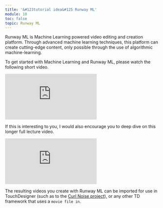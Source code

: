 ```yaml
---
title: '&#123tutorial idea&#125 Runway ML'
module: 10
toc: false
topic: Runway ML
---
```


Runway ML is Machine Learning powered video editing and creation platform. Through advanced machine learning techniques, this platform can create cutting-edge content, only possible through the use of algorithmic machine-learning.

To get started with Machine Learning and Runway ML, please watch the following short video.

<div class="embed-responsive embed-responsive-16by9"><iframe class="embed-responsive-item" src="https://www.youtube.com/embed/vM8Cv8CLmr0" frameborder="0" allow="accelerometer; autoplay; encrypted-media; gyroscope; picture-in-picture" allowfullscreen></iframe></div>

If this is interesting to you, I would also encourage you to deep dive on this longer full lecture video.

<div class="embed-responsive embed-responsive-16by9"><iframe class="embed-responsive-item" src="https://www.youtube.com/embed/s87g2ZYUuc8" frameborder="0" allow="accelerometer; autoplay; encrypted-media; gyroscope; picture-in-picture" allowfullscreen></iframe></div>

The resulting videos you create with Runway ML can be imported for use in TouchDesigner (such as to the [Curl Noise project]({{site.baseurl}}//)), or any other TD framework that uses a `movie file in`.
